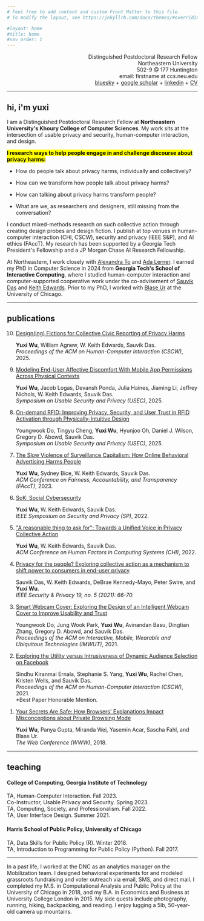```yaml
---
# Feel free to add content and custom Front Matter to this file.
# To modify the layout, see https://jekyllrb.com/docs/themes/#overriding-theme-defaults

#layout: home
#title: home
#nav_order: 1
---
```

<p align="right">
Distinguished Postdoctoral Research Fellow
<br>Northeastern University
<br>502-9 @ 177 Huntington
<br>email: firstname at ccs.neu.edu
<br><a href="https://bsky.app/profile/yuxiwu.com">bluesky</a> + <a href="https://scholar.google.com/citations?user=RsHO4ykAAAAJ">google scholar</a> + <a href="https://www.linkedin.com/in/yuxi-wu/">linkedin</a> + <a href="./cv-yuxiwu.pdf">CV</a>
</p>

---

## hi, i'm yuxi

I am a Distinguished Postdoctoral Research Fellow at <strong>Northeastern University's Khoury College of Computer Sciences</strong>.  My work sits at the intersection of usable privacy and security, human-computer interaction, and design. 

<strong><mark>I research ways to help people engage in and challenge discourse about privacy harms:</mark></strong>
<ul>
<li><p>How do people talk about privacy harms, individually and collectively?</p></li>
<li><p>How can we transform how people talk about privacy harms?</p></li>
<li><p>How can talking about privacy harms transform people?</p></li>
<li><p>What are we, as researchers and designers, still missing from the conversation?</p></li>
</ul>

I conduct mixed-methods research on such collective action through creating design probes and design fiction.  I publish at top venues in human-computer interaction (CHI, CSCW), security and privacy (IEEE S&P), and AI ethics (FAccT).  My research has been supported by a Georgia Tech President's Fellowship and a JP Morgan Chase AI Research Fellowship. 

At Northeastern, I work closely with <a href="https://www.alexandrato.com/">Alexandra To</a> and <a href="https://adalerner.com/">Ada Lerner</a>.  I earned my PhD in Computer Science in 2024 from <strong>Georgia Tech's School of Interactive Computing</strong>, where I studied human-computer interaction and computer-supported cooperative work under the co-advisement of <a href="https://sauvikdas.com/">Sauvik Das</a> and <a href="https://faculty.cc.gatech.edu/~keith/">Keith Edwards</a>.  Prior to my PhD, I worked with <a href="https://www.blaseur.com/">Blase Ur</a> at the University of Chicago.

---

## publications

<ol reversed>
<li><a href="./pubs/cscw25_designingfictions-gotchas.pdf">Design(ing) Fictions for Collective Civic Reporting of Privacy Harms</a> <br>
<p><strong>Yuxi Wu</strong>, William Agnew, W. Keith Edwards, Sauvik Das. 
<br> <i>Proceedings of the ACM on Human-Computer Interaction (CSCW)</i>, 2025.</p></li>

<li><a href="./pubs/usec25_discomfort-permissions.pdf">Modeling End-User Affective Discomfort With Mobile App Permissions Across Physical Contexts</a> <br>
<p><strong>Yuxi Wu</strong>, Jacob Logas, Devansh Ponda, Julia Haines, Jiaming Li, Jeffrey Nichols, W. Keith Edwards, Sauvik Das. 
<br> <i>Symposium on Usable Security and Privacy (USEC)</i>, 2025.</p></li>

<li><a href="./pubs/usec25_ondemand-rfid.pdf">On-demand RFID: Improving Privacy, Security, and User Trust in RFID Activation through Physically-Intuitive Design</a><br>
<p>Youngwook Do, Tingyu Cheng, <strong>Yuxi Wu</strong>, Hyunjoo Oh, Daniel J. Wilson, Gregory D. Abowd, Sauvik Das. 
<br> <i>Symposium on Usable Security and Privacy (USEC)</i>, 2025.</p></li>

<li><a href="./pubs/facct23_slowviolenceOBAharms.pdf">The Slow Violence of Surveillance Capitalism: How Online Behavioral Advertising Harms People</a> <br>
<p><strong>Yuxi Wu</strong>, Sydney Bice, W. Keith Edwards, Sauvik Das. 
<br> <i>ACM Conference on Fairness, Accountability, and Transparency (FAccT)</i>, 2023.</p></li>

<li><a href="./pubs/sp22_sok_socialcybersecurity.pdf">SoK: Social Cybersecurity</a> <br>
<p><strong>Yuxi Wu</strong>, W. Keith Edwards, Sauvik Das. 
<br> <i>IEEE Symposium on Security and Privacy (SP)</i>, 2022.</p></li>

<li><a href="./pubs/chi22_unifiedvoice.pdf">"A reasonable thing to ask for": Towards a Unified Voice in Privacy Collective Action</a> <br>
<p><strong>Yuxi Wu</strong>, W. Keith Edwards, Sauvik Das. 
<br> <i>ACM Conference on Human Factors in Computing Systems (CHI)</i>, 2022.</p></li>

<li><a href="./pubs/ieeesp21_pftp.pdf">Privacy for the people? Exploring collective action as a mechanism to shift power to consumers in end-user privacy</a> <br>
<p>Sauvik Das, W. Keith Edwards, DeBrae Kennedy-Mayo, Peter Swire, and <strong>Yuxi Wu</strong>. 
<br> <i>IEEE Security & Privacy 19, no. 5 (2021): 66-70.</i></p></li>

<li><a href="./pubs/imwut21_smartwebcamcover.pdf">Smart Webcam Cover: Exploring the Design of an Intelligent Webcam Cover to Improve Usability and Trust</a>
<br>
<p>Youngwook Do, Jung Wook Park, <strong>Yuxi Wu</strong>, Avinandan Basu, Dingtian Zhang, Gregory D. Abowd, and Sauvik Das. 
<br> <i>Proceedings of the ACM on Interactive, Mobile, Wearable and Ubiquitous Technologies (IMWUT)</i>, 2021.</p></li>

<li><a href="./pubs/cscw21_dynamicaudienceselection.pdf">Exploring the Utility versus Intrusiveness of Dynamic Audience Selection on Facebook</a> <br>
<p>Sindhu Kiranmai Ernala, Stephanie S. Yang, <strong>Yuxi Wu</strong>, Rachel Chen, Kristen Wells, and Sauvik Das. 
<br> <i>Proceedings of the ACM on Human-Computer Interaction (CSCW)</i>, 2021.
<br> *Best Paper Honorable Mention.</p></li>

<li><a href="./pubs/www18_yoursecretsaresafe.pdf">Your Secrets Are Safe: How Browsers' Explanations Impact Misconceptions about Private Browsing Mode</a> <br>
<p><strong>Yuxi Wu</strong>, Panya Gupta, Miranda Wei, Yasemin Acar, Sascha Fahl, and Blase Ur. 
<br><i>The Web Conference (WWW)</i>, 2018.</p></li></ol>

---

## teaching

#### College of Computing, Georgia Institute of Technology
TA, Human-Computer Interaction. Fall 2023.<br>
Co-Instructor, Usable Privacy and Security. Spring 2023.<br>
TA, Computing, Society, and Professionalism. Fall 2022.<br>
TA, User Interface Design. Summer 2021.

#### Harris School of Public Policy, University of Chicago
TA, Data Skills for Public Policy (R). Winter 2018.<br>
TA, Introduction to Programming for Public Policy (Python). Fall 2017.

---
<sm>
In a past life, I worked at the DNC as an analytics manager on the Mobilization team. I designed behavioral experiments for and modeled grassroots fundraising and voter outreach via email, SMS, and direct mail.  I completed my M.S. in Computational Analysis and Public Policy at the University of Chicago in 2018, and my B.A. in Economics and Business at University College London in 2015.  My side quests include photography, running, hiking, backpacking, and reading.  I enjoy lugging a 5lb, 50-year-old camera up mountains. <sm>

